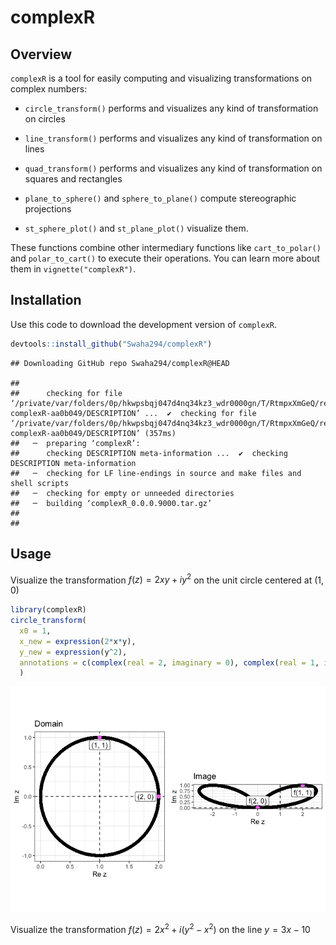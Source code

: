 
# complexR

## Overview

`complexR` is a tool for easily computing and visualizing
transformations on complex numbers:

- `circle_transform()` performs and visualizes any kind of
  transformation on circles

- `line_transform()` performs and visualizes any kind of transformation
  on lines

- `quad_transform()` performs and visualizes any kind of transformation
  on squares and rectangles

- `plane_to_sphere()` and `sphere_to_plane()` compute stereographic
  projections

- `st_sphere_plot()` and `st_plane_plot()` visualize them.

These functions combine other intermediary functions like
`cart_to_polar()` and `polar_to_cart()` to execute their operations. You
can learn more about them in `vignette("complexR")`.

## Installation

Use this code to download the development version of `complexR`.

``` r
devtools::install_github("Swaha294/complexR")
```

    ## Downloading GitHub repo Swaha294/complexR@HEAD

    ## 
    ##      checking for file ‘/private/var/folders/0p/hkwpsbqj047d4nq34kz3_wdr0000gn/T/RtmpxXmGeQ/remotes423a20fef01a/Swaha294-complexR-aa0b049/DESCRIPTION’ ...  ✔  checking for file ‘/private/var/folders/0p/hkwpsbqj047d4nq34kz3_wdr0000gn/T/RtmpxXmGeQ/remotes423a20fef01a/Swaha294-complexR-aa0b049/DESCRIPTION’ (357ms)
    ##   ─  preparing ‘complexR’:
    ##      checking DESCRIPTION meta-information ...  ✔  checking DESCRIPTION meta-information
    ##   ─  checking for LF line-endings in source and make files and shell scripts
    ##   ─  checking for empty or unneeded directories
    ##   ─  building ‘complexR_0.0.0.9000.tar.gz’
    ##      
    ## 

## Usage

Visualize the transformation $f(z) = 2xy + iy^2$ on the unit circle
centered at $(1, 0)$

``` r
library(complexR)
circle_transform(
  x0 = 1, 
  x_new = expression(2*x*y), 
  y_new = expression(y^2),
  annotations = c(complex(real = 2, imaginary = 0), complex(real = 1, imaginary = 1))
  )
```

![](README_files/figure-gfm/unnamed-chunk-2-1.png)<!-- -->

Visualize the transformation $f(z) = 2x^2 + i(y^2 - x^2)$ on the line
$y = 3x - 10$
